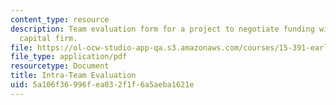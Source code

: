 ```yaml
---
content_type: resource
description: Team evaluation form for a project to negotiate funding with a venture
  capital firm.
file: https://ol-ocw-studio-app-qa.s3.amazonaws.com/courses/15-391-early-stage-capital-fall-2010/5a106f36996fea032f1f6a5aeba1621e_MIT15_391F10_eval.pdf
file_type: application/pdf
resourcetype: Document
title: Intra-Team Evaluation
uid: 5a106f36-996f-ea03-2f1f-6a5aeba1621e
---
```

